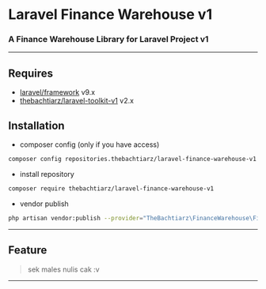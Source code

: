 # Laravel Finance Warehouse v1

### A Finance Warehouse Library for Laravel Project v1

-------

## Requires
- [laravel/framework](https://github.com/laravel/framework) v9.x
- [thebachtiarz/laravel-toolkit-v1](https://github.com/thebachtiarz/laravel-toolkit-v1/) v2.x

## Installation
- composer config (only if you have access)
```bash
composer config repositories.thebachtiarz/laravel-finance-warehouse-v1 git git@github.com:thebachtiarz/laravel-finance-warehouse-v1.git
```

- install repository
```bash
composer require thebachtiarz/laravel-finance-warehouse-v1
```

- vendor publish
``` bash
php artisan vendor:publish --provider="TheBachtiarz\FinanceWarehouse\FinanceWarehouseServiceProvider"
```

-------
## Feature

> sek males nulis cak :v
-------
